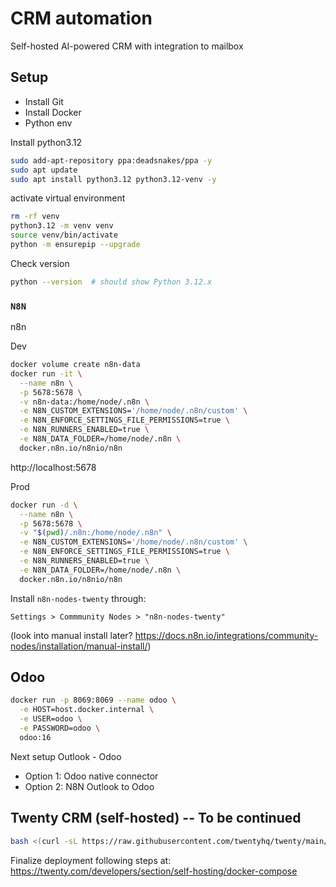 # CRM automation

Self-hosted AI-powered CRM with integration to mailbox

## Setup

* Install Git
* Install Docker
* Python env

Install python3.12
```bash
sudo add-apt-repository ppa:deadsnakes/ppa -y
sudo apt update
sudo apt install python3.12 python3.12-venv -y
```

activate virtual environment
```bash
rm -rf venv
python3.12 -m venv venv
source venv/bin/activate
python -m ensurepip --upgrade
```

Check version
```bash
python --version  # should show Python 3.12.x
```

### `N8N` 

n8n

Dev
```bash
docker volume create n8n-data
docker run -it \
  --name n8n \
  -p 5678:5678 \
  -v n8n-data:/home/node/.n8n \
  -e N8N_CUSTOM_EXTENSIONS='/home/node/.n8n/custom' \
  -e N8N_ENFORCE_SETTINGS_FILE_PERMISSIONS=true \
  -e N8N_RUNNERS_ENABLED=true \
  -e N8N_DATA_FOLDER=/home/node/.n8n \
  docker.n8n.io/n8nio/n8n
```

http://localhost:5678


Prod
```bash
docker run -d \
  --name n8n \
  -p 5678:5678 \
  -v "$(pwd)/.n8n:/home/node/.n8n" \
  -e N8N_CUSTOM_EXTENSIONS='/home/node/.n8n/custom' \
  -e N8N_ENFORCE_SETTINGS_FILE_PERMISSIONS=true \
  -e N8N_RUNNERS_ENABLED=true \
  -e N8N_DATA_FOLDER=/home/node/.n8n \
  docker.n8n.io/n8nio/n8n
```

Install `n8n-nodes-twenty` through:
```
Settings > Commmunity Nodes > "n8n-nodes-twenty"
```
(look into manual install later? https://docs.n8n.io/integrations/community-nodes/installation/manual-install/)


## Odoo

```bash
docker run -p 8069:8069 --name odoo \
  -e HOST=host.docker.internal \
  -e USER=odoo \
  -e PASSWORD=odoo \
  odoo:16
```

Next setup Outlook - Odoo
* Option 1: Odoo native connector
* Option 2: N8N Outlook to Odoo



## Twenty CRM (self-hosted) -- To be continued


```bash
bash <(curl -sL https://raw.githubusercontent.com/twentyhq/twenty/main/packages/twenty-docker/scripts/install.sh)
```

Finalize deployment following steps at:
https://twenty.com/developers/section/self-hosting/docker-compose